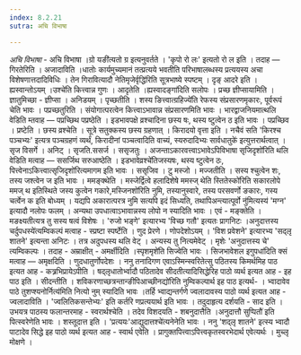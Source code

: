 ```yaml
---
index: 8.2.21
sutra: अचि विभाषा

---
```

_अचि विभाषा_ - अचि विभाषा ।ग्रो यङी॑त्यतो ग्र इत्यनुवर्तते । 'कृपो रो लः' इत्यतो रो ल इति । तदाह  —  गिरतेरिति । अजादाविति ।धातोः कार्यमुच्यमानं तत्प्रत्यये भवतीति परिभाषालब्धस्य प्रत्ययस्य अचा विशेषणात्तदादिविधिः । तेन गिरावित्यादौ नेतिमृजेर्वृद्धि॑रिति सूत्रभाष्ये स्पष्टम् । दृङ् आदरे इति । ह्यस्वान्तोऽयम् ।उश्चे॑ति कित्त्वान्न गुणः । आदृतेति ।ह्यस्वादङ्गा॑दिति सलोपः । प्रच्छ ज्ञीप्सायामिति । ज्ञातुमिच्छा - ज्ञीप्सा । अनिडयम् । पृच्छतीति । शस्य ङित्त्वात्ग्रहिज्ये॑ति रेफस्य संप्रसारणमृकारः, पूर्वरूपं चेति भावः । पप्रच्छतुरिति । संयोगात्परत्वेन कित्त्वाऽभावान्न संप्रसारणमिति भावः । भारद्वाजनियमात्थलि वेडिति म्तवाह  —  पप्रच्छिथ पप्रष्ठेति । इडभावपक्षे व्रश्चादिना छस्य षः, थस्य ष्टुत्वेन ठ इति भावः । पप्रच्छिव । प्रष्टेति । छस्य व्रश्चेति । सूत्रे सतुक्कस्य छस्य ग्रहणात् । किरादयो वृत्ता इति । नचैवं सति 'किरश्च पञ्चभ्यः' इत्यत्र पञ्चग्रहणं व्यर्थं, किरादीनां पञ्चत्वादिति वाच्यं, स्यरुदादिभ्यः सार्वधातुके॑ इत्युत्तरार्थत्वात् । सृज विसर्गे । अनिट् । सृजति.ससर्ज । ससृजतुः । अजन्ताऽकारवत्त्वाऽभावेऽपिविभाषा सृजिदृशो॑रिति थलि वेडिति मत्वाह  —  ससर्जिथ सरुआष्ठेति । इडभावेव्रश्चे॑तिजस्यषः, थस्य ष्टुत्वेन ठः, पित्त्वेनाऽकित्त्वात्सृजिदृशो॑रित्यमागम इति भावः । ससृजिव । टु मस्जो । मज्जतीति । सस्य श्चुत्वेन शः, तस्य जश्त्वेन ज इति भावः । ममङ्क्थेति । मस्जेर्द्वित्वे हलादिशेषे ममस्ज् थेति स्तितेस्को॑रिति सकारलोपे ममज् थ इतिस्थिते जस्य कुत्वेन गकारे,मस्जिनशो॑रिति नुमि, तस्यानुस्वारे, तस्य परसवर्णो ङकारः, गस्य चर्त्वेन क इति बोध्यम् । यद्यपि अकारात्परत्र नुमि सत्यपि इदं सिध्यति, तथापिअन्त्यात्पूर्वो नु॑मित्यस्य॑ 'मग्न' इत्यादौ नलोपः फलम् । अन्यथा उपधात्वाऽभावान्नस्य लोपो न स्यादिति भावः । एवं - मङ्क्तेति । मङक्ष्यतीत्यत्र तु सस्य षत्वं विशेषः । 'रुजो भङ्गे' इत्यारभ्य 'विच्छ गतौ' इत्यतः प्रागनिटः ।अनुदात्तस्य चर्दुपधस्ये॑त्यम्विकल्पं मत्वाह - स्प्रष्टा स्पर्ष्टेति । णुद प्रेरणे । णोपदेशोऽयम् । 'विश प्रवेशने' इत्यारभ्य 'सद्लृ शातने' इत्यन्ता अनिटः । तत्र अदुपधस्य थलि वेट् । अन्यस्य तु नित्यमेवेट् । मृशेः 'अनुदात्तस्य चे' त्यम्विकल्पः । तदाह - अम्राक्षीत् - अमर्क्षीदिति ।स्पृशमृशे॑ति सिज्वेति भावः । सिजभावेशल इगुपधा॑दिति क्सं मत्वाह  — अमृक्षदिति । णुदधातुर्णोपदेशः । ननु तनादिगण एवाऽस्मिन्स्वरितेत्सु पठितस्य किमर्थमिह पाठ इत्यत आह - कत्र्रभिप्रायेऽपीति । षद्लृधातोर्भ्वादौ पठितादेव सीदतीत्यादिसिद्धेरिह पाठो व्यर्थ इत्यत आह - इह पाठ इति । सीदन्तीति । शविकरणाच्छत्रन्तान्ङीपिआच्छीनद्यो॑रिति नुम्विकल्पार्थ इह पाठ इत्यर्थ- । भ्वादावेव पाठे तुशप्श्यनोर्नित्य॑मिति नित्यो नुम् स्यादिति भावः ।तर्हि भ्वाद्यन्तर्गणे ज्वलादावस्य पाठो व्यर्थ इत्यत आह - ज्वलादाविति । 'ज्वलितिकसन्तेभ्यः' इति कर्तरि णप्रत्ययार्थ इति भावः । तदुदाहृत्य दर्शयति - साद इति । उभयत्र पाठस्य फलान्तरमाह - स्वरार्थश्चेति । तदेव विशदयति - शबनुदात्तैति ।अनुदात्तौ सुप्पितौ॑ इति पित्स्वरेणेति भावः । शस्तूदात्त इति । 'प्रत्ययः'आद्युदात्तश्चे॑त्यनेनेति भावः । ननु 'शद्लृ शातने' इत्स्य भ्वादौ पाटादेव सिद्धे इह पाठो व्यर्थ इत्यत आह - स्वार्थ एवेति । प्रागुक्तपित्त्वाऽपित्त्वकृतस्वरभेदार्थ एवेत्यर्थः । मुच्लृ मोक्षणे । 